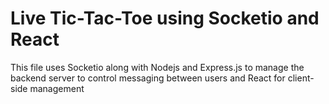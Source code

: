# Live Tic-Tac-Toe using Socketio and React

This file uses Socketio along with Nodejs and Express.js to manage the backend server to control messaging between users and React for client-side management